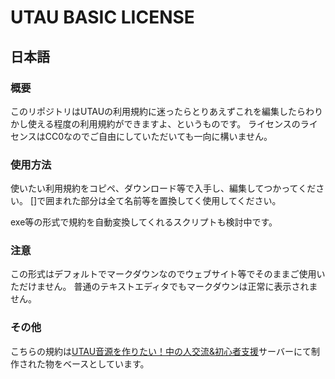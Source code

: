 # UTAU BASIC LICENSE

## 日本語

### 概要

このリポジトリはUTAUの利用規約に迷ったらとりあえずこれを編集したらわりかし使える程度の利用規約ができますよ、というものです。
ライセンスのライセンスはCC0なのでご自由にしていただいても一向に構いません。

### 使用方法

使いたい利用規約をコピペ、ダウンロード等で入手し、編集してつかってください。
[]で囲まれた部分は全て名前等を置換してく使用してください。

exe等の形式で規約を自動変換してくれるスクリプトも検討中です。

### 注意

この形式はデフォルトでマークダウンなのでウェブサイト等でそのままご使用いただけません。
普通のテキストエディタでもマークダウンは正常に表示されません。

### その他

こちらの規約は[UTAU音源を作りたい！中の人交流&初心者支援](https://discord.com/invite/wm87qFVpQB)サーバーにて制作された物をベースとしています。
